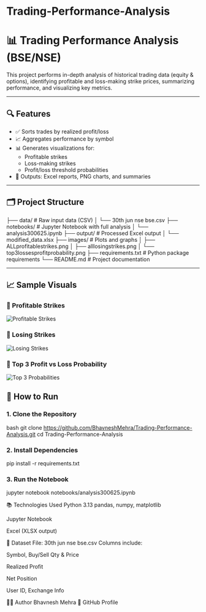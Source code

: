 # Trading-Performance-Analysis

# 📊 Trading Performance Analysis (BSE/NSE)

This project performs in-depth analysis of historical trading data (equity & options), identifying profitable and loss-making strike prices, summarizing performance, and visualizing key metrics.

---

## 🔍 Features

- ✅ Sorts trades by realized profit/loss
- 📈 Aggregates performance by symbol
- 📊 Generates visualizations for:
  - Profitable strikes
  - Loss-making strikes
  - Profit/loss threshold probabilities
- 📁 Outputs: Excel reports, PNG charts, and summaries

---

## 🗂 Project Structure

├── data/ # Raw input data (CSV)
│ └── 30th jun nse bse.csv
├── notebooks/ # Jupyter Notebook with full analysis
│ └── analysis300625.ipynb
├── output/ # Processed Excel output
│ └── modified_data.xlsx
├── images/ # Plots and graphs
│ ├── ALLprofitablestrikes.png
│ ├── alllosingstrikes.png
│ └── top3lossesprofitprobability.png
├── requirements.txt # Python package requirements
└── README.md # Project documentation


---

## 📈 Sample Visuals

### 🔼 Profitable Strikes
![Profitable Strikes](Trading-Performance-Analysis/ALLprofitablestrikes.png)

### 🔽 Losing Strikes
![Losing Strikes](Trading-Performance-Analysis/alllosingstrikes.png)

### 🎯 Top 3 Profit vs Loss Probability
![Top 3 Probabilities](Trading-Performance-Analysis/top3lossesprofitprobability.png)


## 🧪 How to Run

### 1. Clone the Repository
bash
git clone https://github.com/BhavneshMehra/Trading-Performance-Analysis.git
cd Trading-Performance-Analysis

### 2. Install Dependencies
pip install -r requirements.txt

### 3. Run the Notebook
jupyter notebook notebooks/analysis300625.ipynb

📚 Technologies Used
Python 3.13
pandas, numpy, matplotlib

Jupyter Notebook

Excel (XLSX output)

📁 Dataset
File: 30th jun nse bse.csv
Columns include:

Symbol, Buy/Sell Qty & Price

Realized Profit

Net Position

User ID, Exchange Info

👨‍💻 Author
Bhavnesh Mehra
🔗 GitHub Profile
